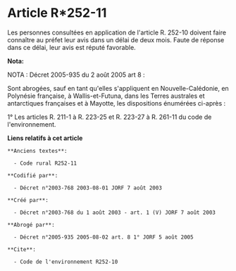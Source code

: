 # Article R*252-11

Les personnes consultées en application de l'article R. 252-10 doivent faire connaître au préfet leur avis dans un délai de
deux mois. Faute de réponse dans ce délai, leur avis est réputé favorable.

**Nota:**

NOTA : Décret 2005-935 du 2 août 2005 art 8 :

Sont abrogées, sauf en tant qu'elles s'appliquent en Nouvelle-Calédonie, en Polynésie française, à Wallis-et-Futuna, dans les
Terres australes et antarctiques françaises et à Mayotte, les dispositions énumérées ci-après :

1° Les articles R. 211-1 à R. 223-25 et R. 223-27 à R. 261-11 du code de l'environnement.

**Liens relatifs à cet article**

	**Anciens textes**:

	  - Code rural R252-11

	**Codifié par**:

	  - Décret n°2003-768 2003-08-01 JORF 7 août 2003

	**Créé par**:

	  - Décret n°2003-768 du 1 août 2003 - art. 1 (V) JORF 7 août 2003

	**Abrogé par**:

	  - Décret n°2005-935 2005-08-02 art. 8 1° JORF 5 août 2005

	**Cite**:

	  - Code de l'environnement R252-10
